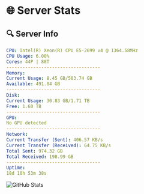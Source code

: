 # 🌐 Server Stats
## 🔍 Server Info
```yaml
CPU: Intel(R) Xeon(R) CPU E5-2699 v4 @ 1364.58MHz
CPU Usage: 6.00%
Cores: 44P | 88T
-----------------------------------
Memory:
Current Usage: 8.45 GB/503.74 GB
Available: 491.84 GB
-----------------------------------
Disk:
Current Usage: 30.83 GB/1.71 TB
Free: 1.60 TB
-----------------------------------
GPU:
No GPU detected
-----------------------------------
Network:
Current Transfer (Sent): 406.57 KB/s
Current Transfer (Received): 64.75 KB/s
Total Sent: 974.32 GB
Total Received: 198.99 GB
-----------------------------------
Uptime:
18d 10h 53m 38s
```
![GitHub Stats](https://img.shields.io/badge/Updated-2025-05-08_04:02:26-blue)